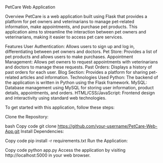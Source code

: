 PetCare Web Application

Overview
PetCare is a web application built using Flask that provides a platform for pet owners and veterinarians to manage pet-related information, make appointments, and purchase pet products. This application aims to streamline the interaction between pet owners and veterinarians, making it easier to access pet care services.

Features
User Authentication: Allows users to sign up and log in, differentiating between pet owners and doctors.
Pet Store: Provides a list of pet products and allows users to make purchases.
Appointment Management: Allows pet owners to request appointments with veterinarians and doctors to manage these requests.
Past Orders: Displays a history of past orders for each user.
Blog Section: Provides a platform for sharing pet-related articles and information.
Technologies Used
Python: The backend of the application is written in Python using the Flask framework.
MySQL: Database management using MySQL for storing user information, product details, appointments, and orders.
HTML/CSS/JavaScript: Frontend design and interactivity using standard web technologies.




To get started with this application, follow these steps:

Clone the Repository:

bash
Copy code
git clone https://github.com/your-username/PetCare-Web-App.git
Install Dependencies:

Copy code
pip install -r requirements.txt
Run the Application:

Copy code
python app.py
Access the application by visiting http://localhost:5000 in your web browser.
